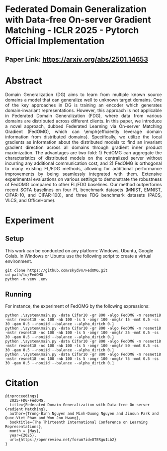 # Federated Domain Generalization with Data-free On-server Gradient Matching - ICLR 2025 - Pytorch Official Implementation

## Paper Link: https://arxiv.org/abs/2501.14653

# Abstract
<p align="justify">Domain Generalization (DG) aims to learn from multiple known source domains a model that can generalize well to unknown target domains. 
One of the key approaches in DG is training an encoder which generates domain-invariant representations. However, this approach is not applicable in Federated Domain Generalization (FDG), where data from various domains are distributed across different clients. In this paper, we introduce a novel approach, dubbed Federated Learning via On-server Matching Gradient (FedOMG), which can \emph{efficiently leverage domain information from distributed domains}. Specifically, we utilize the local gradients as information about the distributed models to find an invariant gradient direction across all domains through gradient inner product maximization. The advantages are two-fold: 1) FedOMG can aggregate the characteristics of distributed models on the centralized server without incurring any additional communication cost, and 2) FedOMG is orthogonal to many existing FL/FDG methods, allowing for additional performance improvements by being seamlessly integrated with them. Extensive experimental evaluations on various settings to demonstrate the robustness of FedOMG compared to other FL/FDG baselines. Our method outperforms recent SOTA baselines on four FL benchmark datasets (MNIST, EMNIST, CIFAR-10, and CIFAR-100), and three FDG benchmark datasets (PACS, VLCS, and OfficeHome).</p>

# Experiment
## Setup
This work can be conducted on any platform: Windows, Ubuntu, Google Colab. In Windows or Ubuntu use the following script to create a virtual environment.
```
git clone https://github.com/skydvn/FedOMG.git
cd path/to/FedOMG
python -m venv .env
```

## Running
For instance, the experiment of FedOMG by the following expressions:
```
python .\system\main.py -data Cifar10 -gr 800 -algo FedOMG -m resnet18 -mstr resnet18 -nc 100 -nb 100 -ls 5 -omgr 100 -omglr 15 -mmt 0.5 -ss 30 -gam 0.5 --noniid --balance --alpha_dirich 0.1
python .\system\main.py -data Cifar10 -gr 800 -algo FedOMG -m resnet18 -mstr resnet18 -nc 100 -nb 100 -ls 5 -omgr 100 -omglr 25 -mmt 0.5 -ss 30 -gam 0.5 --noniid --balance --alpha_dirich 0.1
python .\system\main.py -data Cifar10 -gr 800 -algo FedOMG -m resnet18 -mstr resnet18 -nc 100 -nb 100 -ls 5 -omgr 100 -omglr 50 -mmt 0.5 -ss 30 -gam 0.5 --noniid --balance --alpha_dirich 0.1
python .\system\main.py -data Cifar10 -gr 800 -algo FedOMG -m resnet18 -mstr resnet18 -nc 100 -nb 100 -ls 5 -omgr 100 -omglr 75 -mmt 0.5 -ss 30 -gam 0.5 --noniid --balance --alpha_dirich 0.1
```

# Citation
```
@inproceedings{
  2025-FDG-FedOMG,
  title={Federated Domain Generalization with Data-free On-server Gradient Matching},
  author={Trong-Binh Nguyen and Minh-Duong Nguyen and Jinsun Park and Quoc-Viet Pham and Won Joo Hwang},
  booktitle={The Thirteenth International Conference on Learning Representations},
  month = {May},
  year={2025},
  url={https://openreview.net/forum?id=8TERgu1Lb2}
}
```
